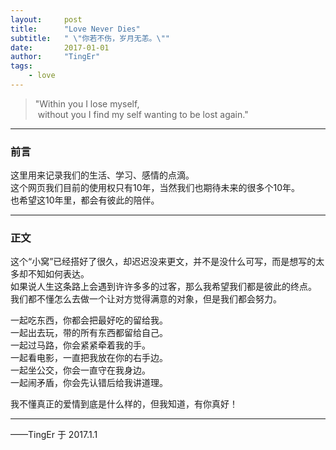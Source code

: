```yaml
---
layout:     post
title:      "Love Never Dies"
subtitle:   " \"你若不伤，岁月无恙。\""
date:       2017-01-01
author:     "TingEr"
tags:
    - love
---
```


> "Within you I lose myself,<br>
> &nbsp;without you I find my self wanting to be lost again."

---

### 前言

这里用来记录我们的生活、学习、感情的点滴。<br>
这个网页我们目前的使用权只有10年，当然我们也期待未来的很多个10年。<br>
也希望这10年里，都会有彼此的陪伴。

<!--more-->

---

### 正文    

这个“小窝”已经搭好了很久，却迟迟没来更文，并不是没什么可写，而是想写的太多却不知如何表达。<br>
如果说人生这条路上会遇到许许多多的过客，那么我希望我们都是彼此的终点。<br>
我们都不懂怎么去做一个让对方觉得满意的对象，但是我们都会努力。    

一起吃东西，你都会把最好吃的留给我。    
一起出去玩，带的所有东西都留给自己。    
一起过马路，你会紧紧牵着我的手。    
一起看电影，一直把我放在你的右手边。    
一起坐公交，你会一直守在我身边。    
一起闹矛盾，你会先认错后给我讲道理。    

我不懂真正的爱情到底是什么样的，但我知道，有你真好！

---

——TingEr 于 2017.1.1